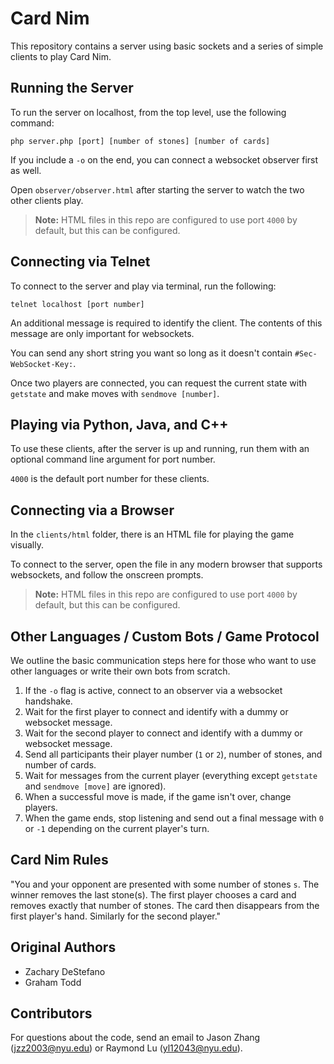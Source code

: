 
# Card Nim

This repository contains a server using basic sockets and a series of simple clients to play Card Nim.

## Running the Server

To run the server on localhost, from the top level, use the following command:

```
php server.php [port] [number of stones] [number of cards]
```

If you include a `-o` on the end, you can connect a websocket observer first as well.

Open `observer/observer.html` after starting the server to watch the two other clients play.

> **Note:** HTML files in this repo are configured to use port `4000` by default, but this can be configured.

## Connecting via Telnet

To connect to the server and play via terminal, run the following:

```
telnet localhost [port number]
```

An additional message is required to identify the client. The contents of this message are only important for websockets.

You can send any short string you want so long as it doesn't contain `#Sec-WebSocket-Key:`.

Once two players are connected, you can request the current state with `getstate` and make moves with `sendmove [number]`.

## Playing via Python, Java, and C++

To use these clients, after the server is up and running, run them with an optional command line argument for port number.

`4000` is the default port number for these clients.

## Connecting via a Browser

In the `clients/html` folder, there is an HTML file for playing the game visually.

To connect to the server, open the file in any modern browser that supports websockets, and follow the onscreen prompts.

> **Note:** HTML files in this repo are configured to use port `4000` by default, but this can be configured.

## Other Languages / Custom Bots / Game Protocol

We outline the basic communication steps here for those who want to use other languages or write their own bots from scratch.

1. If the `-o` flag is active, connect to an observer via a websocket handshake.
2. Wait for the first player to connect and identify with a dummy or websocket message.
3. Wait for the second player to connect and identify with a dummy or websocket message.
4. Send all participants their player number (`1` or `2`), number of stones, and number of cards.
5. Wait for messages from the current player (everything except `getstate` and `sendmove [move]` are ignored).
6. When a successful move is made, if the game isn't over, change players.
7. When the game ends, stop listening and send out a final message with `0` or `-1` depending on the current player's turn.

## Card Nim Rules

"You and your opponent are presented with some number of stones `s`. The winner removes the last stone(s). The first player chooses a card and removes exactly that number of stones. The card then disappears from the first player's hand. Similarly for the second player."

## Original Authors

- Zachary DeStefano
- Graham Todd

## Contributors

For questions about the code, send an email to Jason Zhang (jzz2003@nyu.edu) or Raymond Lu (yl12043@nyu.edu).
